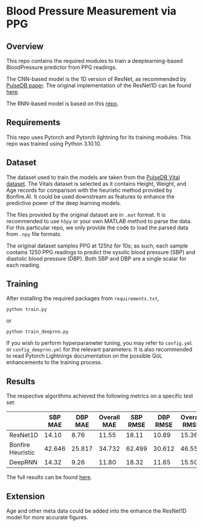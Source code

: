 # Blood Pressure Measurement via PPG

## Overview
This repo contains the required modules to train a deeplearning-based BloodPressure
predictor from PPG readings.

The CNN-based model is the 1D version of ResNet, as recommended by [PulseDB paper](https://www.frontiersin.org/articles/10.3389/fdgth.2022.1090854/full). The original implementation of the ResNet1D can be found [here](https://github.com/hsd1503/resnet1d).

The RNN-based model is based on this [repo](https://github.com/psu1/DeepRNN/tree/master).

## Requirements
This repo uses Pytorch and Pytorch lightning for its training modules. This repo was trained using Python 3.10.10.

## Dataset
The dataset used to train the models are taken from the [PulseDB Vital dataset](https://github.com/pulselabteam/PulseDB). The Vitals dataset is selected as it contains Height, Weight, and Age records for comparison with the heuristic method provided by Bonfire.AI. It could be used downstream as features to enhance the predictive power of the deep learning models.

The files provided by the original dataset are in `.mat` format. It is recommended to use `h5py` or your own MATLAB method to parse the data.
For this particular repo, we only provide the code to load the parsed data from `.npy` file formats.


The original dataset samples PPG at 125hz for 10s; as such, each sample contains 1250 PPG readings to predict the sysolic blood pressure (SBP) and diastolic blood pressure (DBP). Both SBP and DBP are a single scalar for each reading.

## Training
After installing the required packages from `requirements.txt`,

```
python train.py
```
or
```
python train_deeprnn.py
```

If you wish to perform hyperparameter tuning, you may refer to `config.yml` or `config_deeprnn.yml` for the relevant parameters. It is also recommended to read Pytorch Lightnings documentation on the possible QoL enhancements to the training process.

## Results
The respective algorithms achieved the following metrics on a specific test set:

|                   | SBP MAE | DBP MAE | Overall MAE | SBP RMSE | DBP RMSE | Overall RMSE |
|-------------------|---------|---------|-------------|----------|----------|--------------|
| ResNet1D          | 14.10  | 8.76   | 11.55      | 18.11   | 10.89   | 15.36       |
| Bonfire Heuristic | 42.646  | 25.817  | 34.732      | 62.499   | 30.612   | 46.556       |
| DeepRNN           | 14.32     | 9.26     | 11.80         | 18.32      | 11.65      | 15.50          |


The full results can be found [here](https://docs.google.com/spreadsheets/d/1703wnRnn-wbPm7SKUf2oT-SRALQqlMrmiX2drLbROG0/edit?usp=sharing).

## Extension

Age and other meta data could be added into the enhance the ResNet1D model for more accurate figures.
